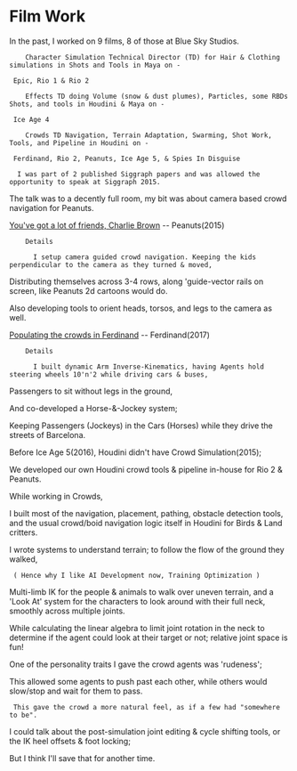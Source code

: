 # Film Work

In the past, I worked on 9 films, 8 of those at Blue Sky Studios.

        Character Simulation Technical Director (TD) for Hair & Clothing simulations in Shots and Tools in Maya on -
      
     Epic, Rio 1 & Rio 2

        Effects TD doing Volume (snow & dust plumes), Particles, some RBDs Shots, and tools in Houdini & Maya on -
      
     Ice Age 4

        Crowds TD Navigation, Terrain Adaptation, Swarming, Shot Work, Tools, and Pipeline in Houdini on -
      
     Ferdinand, Rio 2, Peanuts, Ice Age 5, & Spies In Disguise

      I was part of 2 published Siggraph papers and was allowed the opportunity to speak at Siggraph 2015.
      
The talk was to a decently full room, my bit was about camera based crowd navigation for Peanuts.

 [You've got a lot of friends, Charlie Brown](https://dl.acm.org/doi/10.1145/2775280.2792517) -- Peanuts(2015)
      
        Details
        
          I setup camera guided crowd navigation. Keeping the kids perpendicular to the camera as they turned & moved,
          
 Distributing themselves across 3-4 rows, along 'guide-vector rails on screen, like Peanuts 2d cartoons would do.

 Also developing tools to orient heads, torsos, and legs to the camera as well.

 [Populating the crowds in Ferdinand](https://dl.acm.org/doi/10.1145/3084363.3085055) -- Ferdinand(2017)
      
        Details
        
          I built dynamic Arm Inverse-Kinematics, having Agents hold steering wheels 10'n'2 while driving cars & buses,
          
 Passengers to sit without legs in the ground,

 And co-developed a Horse-&-Jockey system;
          
 Keeping Passengers (Jockeys) in the Cars (Horses) while they drive the streets of Barcelona.

  Before Ice Age 5(2016), Houdini didn't have Crowd Simulation(2015);
      
 We developed our own Houdini crowd tools & pipeline in-house for Rio 2 & Peanuts.

While working in Crowds,
      
   I built most of the navigation, placement, pathing, obstacle detection tools, and the usual crowd/boid navigation logic itself in Houdini for Birds & Land critters.

I wrote systems to understand terrain; to follow the flow of the ground they walked,
      
     ( Hence why I like AI Development now, Training Optimization )
      
   Multi-limb IK for the people & animals to walk over uneven terrain, and a 'Look At' system for the characters to look around with their full neck, smoothly across multiple joints.
      
   While calculating the linear algebra to limit joint rotation in the neck to determine if the agent could look at their target or not; relative joint space is fun!

One of the personality traits I gave the crowd agents was 'rudeness';
      
   This allowed some agents to push past each other, while others would slow/stop and wait for them to pass.
      
     This gave the crowd a more natural feel, as if a few had "somewhere to be".

I could talk about the post-simulation joint editing & cycle shifting tools, or the IK heel offsets & foot locking;
      
   But I think I'll save that for another time.